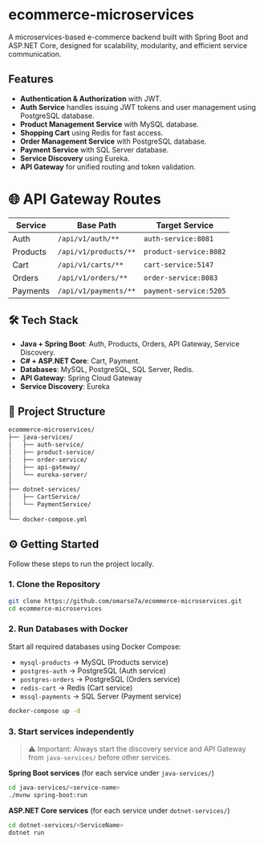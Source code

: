 # ecommerce-microservices

A microservices-based e-commerce backend built with Spring Boot and ASP.NET Core, designed for scalability, modularity, and efficient service communication.

## Features
- **Authentication & Authorization** with JWT.
- **Auth Service** handles issuing JWT tokens and user management using PostgreSQL database.
- **Product Management Service** with MySQL database.
- **Shopping Cart** using Redis for fast access.
- **Order Management Service** with PostgreSQL database.
- **Payment Service** with SQL Server  database.
- **Service Discovery** using Eureka.
- **API Gateway** for unified routing and token validation.


# 🌐 API Gateway Routes

| Service   | Base Path              | Target Service        |
|-----------|------------------------|-----------------------|
| Auth      | `/api/v1/auth/**`      | `auth-service:8081`   |
| Products  | `/api/v1/products/**`  | `product-service:8082`|
| Cart      | `/api/v1/carts/**`     | `cart-service:5147`   |
| Orders    | `/api/v1/orders/**`    | `order-service:8083`  |
| Payments  | `/api/v1/payments/**`  | `payment-service:5205`|

## 🛠️ Tech Stack  
- **Java + Spring Boot**: Auth, Products, Orders, API Gateway, Service Discovery.
- **C# + ASP.NET Core**: Cart, Payment.
- **Databases**: MySQL, PostgreSQL, SQL Server, Redis.
- **API Gateway**: Spring Cloud Gateway 
- **Service Discovery**: Eureka


## 📂 Project Structure  
```bash
ecommerce-microservices/
├── java-services/
│   ├── auth-service/
│   ├── product-service/
│   ├── order-service/
│   ├── api-gateway/
│   └── eureka-server/
│
├── dotnet-services/
│   ├── CartService/
│   └── PaymentService/
│
└── docker-compose.yml
```

## ⚙️ Getting Started  

Follow these steps to run the project locally.  

### 1. Clone the Repository  
```bash
git clone https://github.com/omarse7a/ecommerce-microservices.git
cd ecommerce-microservices
```

### 2. Run Databases with Docker

Start all required databases using Docker Compose:
- `mysql-products` → MySQL (Products service)
- `postgres-auth` → PostgreSQL (Auth service)
- `postgres-orders` → PostgreSQL (Orders service)
- `redis-cart` → Redis (Cart service)
- `mssql-payments` → SQL Server (Payment service)

```bash
docker-compose up -d
```

### 3. Start services independently

> ⚠️ Important: Always start the discovery service and API Gateway from `java-services/` before other services.

**Spring Boot services** (for each service under `java-services/`)
```bash
cd java-services/<service-name>
./mvnw spring-boot:run
```

**ASP.NET Core services** (for each service under `dotnet-services/`)
```bash
cd dotnet-services/<ServiceName>
dotnet run
```
